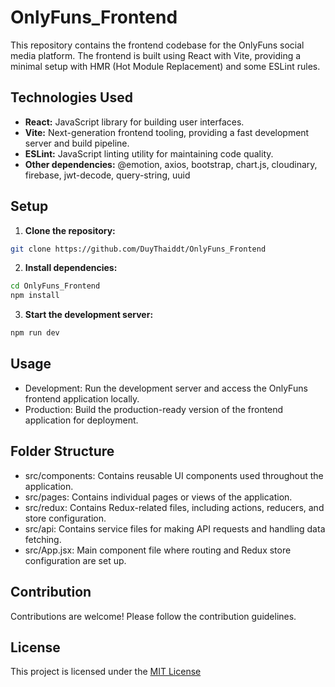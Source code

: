 # OnlyFuns_Frontend

This repository contains the frontend codebase for the OnlyFuns social media platform. The frontend is built using React with Vite, providing a minimal setup with HMR (Hot Module Replacement) and some ESLint rules.

## Technologies Used

- **React:** JavaScript library for building user interfaces.
- **Vite:** Next-generation frontend tooling, providing a fast development server and build pipeline.
- **ESLint:** JavaScript linting utility for maintaining code quality.
- **Other dependencies:** @emotion, axios, bootstrap, chart.js, cloudinary, firebase, jwt-decode, query-string, uuid

## Setup

1. **Clone the repository:**

```bash
git clone https://github.com/DuyThaiddt/OnlyFuns_Frontend
```
2. **Install dependencies:**
```bash
cd OnlyFuns_Frontend
npm install
```
3. **Start the development server:**
```bash
npm run dev
```
## Usage
- Development: Run the development server and access the OnlyFuns frontend application locally.
- Production: Build the production-ready version of the frontend application for deployment.
## Folder Structure
- src/components: Contains reusable UI components used throughout the application.
- src/pages: Contains individual pages or views of the application.
- src/redux: Contains Redux-related files, including actions, reducers, and store configuration.
- src/api: Contains service files for making API requests and handling data fetching.
- src/App.jsx: Main component file where routing and Redux store configuration are set up.
## Contribution
Contributions are welcome! Please follow the contribution guidelines.

## License
This project is licensed under the [MIT License](https://choosealicense.com/licenses/mit/)
